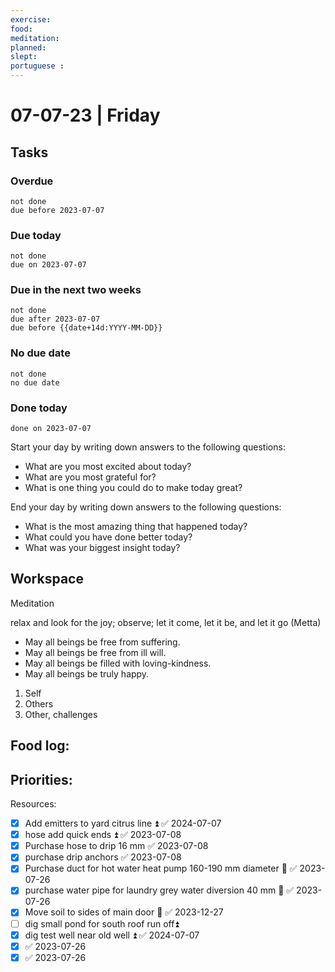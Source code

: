 ```yaml
---
exercise: 
food:
meditation:
planned:
slept:
portuguese :
---
```


# 07-07-23 | Friday

## Tasks
### Overdue
```tasks
not done
due before 2023-07-07
```

### Due today
```tasks
not done
due on 2023-07-07
```

### Due in the next two weeks
```tasks
not done
due after 2023-07-07
due before {{date+14d:YYYY-MM-DD}}
```

### No due date
```tasks
not done
no due date
```

### Done today
```tasks
done on 2023-07-07
```


Start your day by writing down answers to the following questions:

- What are you most excited about today? 
- What are you most grateful for? 
- What is one thing you could do to make today great?  

End your day by writing down answers to the following questions: 

- What is the most amazing thing that happened today? 
- What could you have done better today? 
- What was your biggest insight today?

## Workspace

Meditation 

relax and look for the joy; observe; let it come, let it be, and let it go
(Metta)
-   May all beings be free from suffering.
-   May all beings be free from ill will.
-   May all beings be filled with loving-kindness.
-   May all beings be truly happy.

1. Self
2. Others
3. Other, challenges

Food log:
- 

Priorities:
- 

Resources:


- [x] Add emitters to yard citrus line ⏫ ✅ 2024-07-07
- [x] hose add quick ends ⏫ ✅ 2023-07-08
- [x] Purchase hose to drip 16 mm ✅ 2023-07-08
- [x] purchase drip anchors ✅ 2023-07-08
- [x] Purchase duct for hot water heat pump 160-190 mm diameter 🔼 ✅ 2023-07-26
- [x] purchase water pipe for laundry grey water diversion 40 mm 🔼 ✅ 2023-07-26
- [x] Move soil to sides of main door 🔼 ✅ 2023-12-27
- [ ] dig small pond for south roof run off⏫ 
- [x] dig test well near old well ⏫ ✅ 2024-07-07
- [x]  ✅ 2023-07-26
- [x]  ✅ 2023-07-26